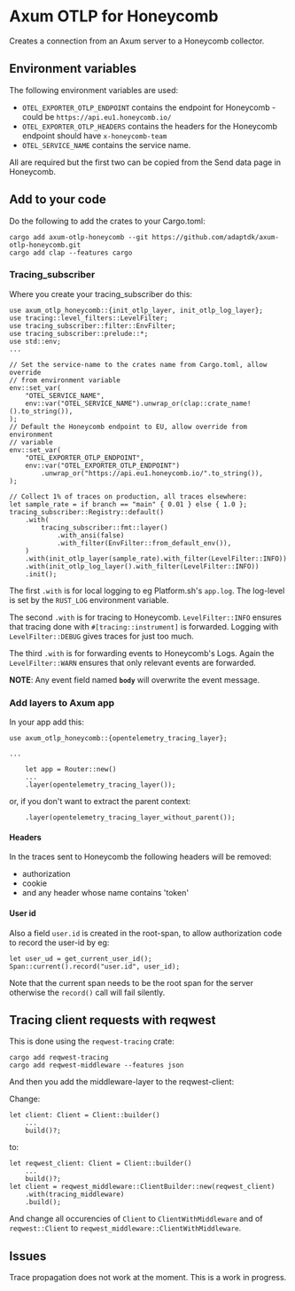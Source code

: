 # Axum OTLP for Honeycomb

Creates a connection from an Axum server to a Honeycomb collector.

## Environment variables

The following environment variables are used:

 *  `OTEL_EXPORTER_OTLP_ENDPOINT` contains the endpoint for Honeycomb -
     could be `https://api.eu1.honeycomb.io/`
 *  `OTEL_EXPORTER_OTLP_HEADERS` contains the headers for the Honeycomb endpoint should have `x-honeycomb-team`
 *  `OTEL_SERVICE_NAME` contains the service name.

All are required but the first two can be copied from the Send data page in Honeycomb.

## Add to your code

Do the following to add the crates to your Cargo.toml:

```
cargo add axum-otlp-honeycomb --git https://github.com/adaptdk/axum-otlp-honeycomb.git
cargo add clap --features cargo
```

### Tracing_subscriber

Where you create your tracing_subscriber do this:
```
use axum_otlp_honeycomb::{init_otlp_layer, init_otlp_log_layer};
use tracing::level_filters::LevelFilter;
use tracing_subscriber::filter::EnvFilter;
use tracing_subscriber::prelude::*;
use std::env;
...

// Set the service-name to the crates name from Cargo.toml, allow override
// from environment variable
env::set_var(
    "OTEL_SERVICE_NAME",
    env::var("OTEL_SERVICE_NAME").unwrap_or(clap::crate_name!().to_string()),
);
// Default the Honeycomb endpoint to EU, allow override from environment
// variable
env::set_var(
    "OTEL_EXPORTER_OTLP_ENDPOINT",
    env::var("OTEL_EXPORTER_OTLP_ENDPOINT")
        .unwrap_or("https://api.eu1.honeycomb.io/".to_string()),
);

// Collect 1% of traces on production, all traces elsewhere:
let sample_rate = if branch == "main" { 0.01 } else { 1.0 };
tracing_subscriber::Registry::default()
    .with(
        tracing_subscriber::fmt::layer()
            .with_ansi(false)
            .with_filter(EnvFilter::from_default_env()),
    )
    .with(init_otlp_layer(sample_rate).with_filter(LevelFilter::INFO))
    .with(init_otlp_log_layer().with_filter(LevelFilter::INFO))
    .init();
```
The first `.with` is for local logging to eg Platform.sh's `app.log`. The log-level
is set by the `RUST_LOG` environment variable.

The second `.with` is for tracing to Honeycomb. `LevelFilter::INFO` ensures that tracing
done with `#[tracing::instrument]` is forwarded. Logging with `LevelFilter::DEBUG` gives
traces for just too much.

The third `.with` is for forwarding events to Honeycomb's Logs. Again the `LevelFilter::WARN`
ensures that only relevant events are forwarded.

**NOTE**: Any event field named **`body`** will overwrite the event message.

### Add layers to Axum app

In your app add this:
```
use axum_otlp_honeycomb::{opentelemetry_tracing_layer};

...

    let app = Router::new()
    ...
    .layer(opentelemetry_tracing_layer());
```
or, if you don't want to extract the parent context:
```
    .layer(opentelemetry_tracing_layer_without_parent());
```

#### Headers

In the traces sent to Honeycomb the following headers will be removed:
* authorization
* cookie
* and any header whose name contains 'token'

#### User id

Also a field `user.id` is created in the root-span, to allow authorization code to
record the user-id by eg:
```
let user_ud = get_current_user_id();
Span::current().record("user.id", user_id);
```
Note that the current span needs to be the root span for the server
otherwise the `record()` call will fail silently.

## Tracing client requests with reqwest

This is done using the `reqwest-tracing` crate:
```
cargo add reqwest-tracing
cargo add reqwest-middleware --features json
```
And then you add the middleware-layer to the reqwest-client:

Change:
```
let client: Client = Client::builder()
    ...
    build()?;
```
to:
```
let reqwest_client: Client = Client::builder()
    ...
    build()?;
let client = reqwest_middleware::ClientBuilder::new(reqwest_client)
    .with(tracing_middleware)
    .build();
```
And change all occurencies of `Client` to `ClientWithMiddleware` and
of `reqwest::Client` to `reqwest_middleware::ClientWithMiddleware`.


## Issues

Trace propagation does not work at the moment. This is a work in progress.
